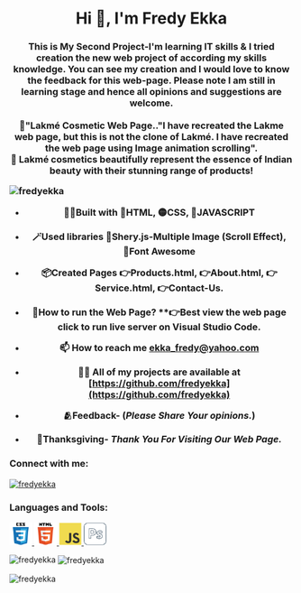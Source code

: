 <h1 align="center">Hi 👋, I'm Fredy Ekka</h1>
<h3 align="center">This is My Second Project-I'm learning IT skills & I tried creation the new web project of according my skills knowledge. You can see my creation and I would love to know the feedback for this web-page. Please note I am still in learning stage and hence all opinions and suggestions are welcome.<br><br>
  🔖"Lakmé Cosmetic Web Page.."I have recreated the Lakme web page, but this is not the clone of Lakmé. I have recreated the web page using Image animation scrolling".<br>
  🔖 Lakmé cosmetics beautifully represent the essence of Indian beauty with their stunning range of products!


<p align="left"> <img src="https://komarev.com/ghpvc/?username=fredyekka&label=Profile%20views&color=0e75b6&style=flat" alt="fredyekka" /> </p>

- 👨‍🎓Built with **🔴HTML, 🟡CSS, 🔵JAVASCRIPT**

- 🪄Used libraries **🔹Shery.js-Multiple Image (Scroll Effect), 🔹Font Awesome**

- 📦Created Pages **👉Products.html, 👉About.html, 👉Service.html, 👉Contact-Us.**

- 🏃How to run the Web Page? **👉Best view the web page click to run live server on Visual Studio Code.
- 📫 How to reach me [ekka_fredy@yahoo.com](ekka_fredy@yahoo.com)

- 👨‍💻 All of my projects are available at [https://github.com/fredyekka](https://github.com/fredyekka)





- 🫂Feedback- (***Please Share Your opinions.***)

- 🤝Thanksgiving- *****Thank You For Visiting Our Web Page.*****

<h3 align="left">Connect with me:</h3>
<p align="left">
<a href="https://linkedin.com/in/fredyekka" target="blank"><img align="center" src="https://raw.githubusercontent.com/rahuldkjain/github-profile-readme-generator/master/src/images/icons/Social/linked-in-alt.svg" alt="fredyekka" height="30" width="40" /></a>
</p>

<h3 align="left">Languages and Tools:</h3>
<p align="left"> <a href="https://www.w3schools.com/css/" target="_blank" rel="noreferrer"> <img src="https://raw.githubusercontent.com/devicons/devicon/master/icons/css3/css3-original-wordmark.svg" alt="css3" width="40" height="40"/> </a> <a href="https://www.w3.org/html/" target="_blank" rel="noreferrer"> <img src="https://raw.githubusercontent.com/devicons/devicon/master/icons/html5/html5-original-wordmark.svg" alt="html5" width="40" height="40"/> </a> <a href="https://developer.mozilla.org/en-US/docs/Web/JavaScript" target="_blank" rel="noreferrer"> <img src="https://raw.githubusercontent.com/devicons/devicon/master/icons/javascript/javascript-original.svg" alt="javascript" width="40" height="40"/> </a> <a href="https://www.photoshop.com/en" target="_blank" rel="noreferrer"> <img src="https://raw.githubusercontent.com/devicons/devicon/master/icons/photoshop/photoshop-line.svg" alt="photoshop" width="40" height="40"/> </a> </p>

<p><img align="left" src="https://github-readme-stats.vercel.app/api/top-langs?username=fredyekka&show_icons=true&locale=en&layout=compact" alt="fredyekka" /></p>

<p>&nbsp;<img align="center" src="https://github-readme-stats.vercel.app/api?username=fredyekka&show_icons=true&locale=en" alt="fredyekka" /></p>

<p><img align="center" src="https://github-readme-streak-stats.herokuapp.com/?user=fredyekka&" alt="fredyekka" /></p>
